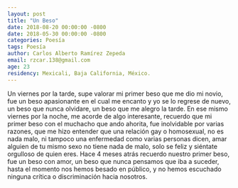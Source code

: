 ```yaml
---
layout: post
title: "Un Beso"
date: 2018-08-20 00:00:00 -0800
date: 2018-05-30 00:00:00 -0800
categories: Poesía
tags: Poesía
author: Carlos Alberto Ramírez Zepeda
email: rzcar.138@gmail.com
age: 23
residency: Mexicali, Baja California, México.
---
```


Un viernes por la tarde, supe valorar mi primer beso que me dio mi
novio, fue un beso apasionante en el cual me encanto y yo se lo regrese
de nuevo, un beso que nunca olvidare, un beso que me alegro la tarde. En
ese mismo viernes por la noche, me acorde de algo interesante, recuerdo
que mi primer beso con el muchacho que ando ahorita, fue inolvidable por
varias razones, que me hizo entender que una relación gay o homosexual,
no es nada malo, ni tampoco una enfermedad como varias personas dicen,
amar alguien de tu mismo sexo no tiene nada de malo, solo se feliz y
siéntate orgulloso de quien eres. Hace 4 meses atrás recuerdo nuestro
primer beso, fue un beso con amor, un beso que nunca pensamos que iba a
suceder, hasta el momento nos hemos besado en público, y no hemos
escuchado ninguna crítica o discriminación hacia nosotros.
